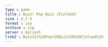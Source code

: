 ```yaml
---
type : game
title : Buzz! Pop Quiz (Finland)
size : 2.7 G
format : iso
archive : zip
server : myrient
link2 : Buzz%21%20Pop%20Quiz%20%28Finland%29
---
```


